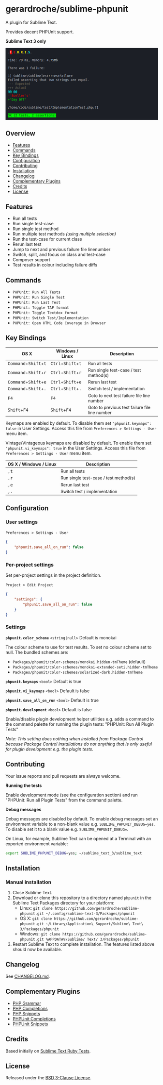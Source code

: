 # gerardroche/sublime-phpunit

A plugin for Sublime Text.

Provides decent PHPUnit support.

**Sublime Text 3 only**

![Screenshot](screenshot.png)

## Overview

* [Features](#features)
* [Commands](#commands)
* [Key Bindings](#key-bindings)
* [Configuration](#configuration)
* [Contributing](#contributing)
* [Installation](#installation)
* [Changelog](#changelog)
* [Complementary Plugins](#complementary-plugins)
* [Credits](#credits)
* [License](#license)

## Features

* Run all tests
* Run single test-case
* Run single test method
* Run multiple test methods *(using multiple selection)*
* Run the test-case for current class
* Rerun last test
* Jump to next and previous failure file linenumber
* Switch, split, and focus on class and test-case
* Composer support
* Test results in colour including failure diffs

## Commands

* `PHPUnit: Run All Tests`
* `PHPUnit: Run Single Test`
* `PHPUnit: Run Last Test`
* `PHPUnit: Toggle TAP format`
* `PHPUnit: Toggle Textdox format`
* `PHPUnit: Switch Test/Implementation`
* `PHPUnit: Open HTML Code Coverage in Browser`

## Key Bindings

| OS X | Windows / Linux | Description |
|------|-----------------|--------------|
| <kbd>Command</kbd>+<kbd>Shift</kbd>+<kbd>t</kbd> | <kbd>Ctrl</kbd>+<kbd>Shift</kbd>+<kbd>t</kbd> | Run all tests |
| <kbd>Command</kbd>+<kbd>Shift</kbd>+<kbd>r</kbd> | <kbd>Ctrl</kbd>+<kbd>Shift</kbd>+<kbd>r</kbd> | Run single test-case / test method(s) |
| <kbd>Command</kbd>+<kbd>Shift</kbd>+<kbd>e</kbd> | <kbd>Ctrl</kbd>+<kbd>Shift</kbd>+<kbd>e</kbd> | Rerun last test |
| <kbd>Command</kbd>+<kbd>Shift</kbd>+<kbd>.</kbd> | <kbd>Ctrl</kbd>+<kbd>Shift</kbd>+<kbd>.</kbd> | Switch test / implementation |
| <kbd>F4</kbd> | <kbd>F4</kbd> | Goto to next test failure file line number |
| <kbd>Shift</kbd>+<kbd>F4</kbd> | <kbd>Shift</kbd>+<kbd>F4</kbd> | Goto to previous test failure file line number |

Keymaps are enabled by default. To disable them set `"phpunit.keymaps": false` in User Settings. Access this file from `Preferences > Settings - User` menu item.

Vintage/Vintageous keymaps are disabled by default. To enable them set `"phpunit.vi_keymaps": true` in the User Settings. Access this file from `Preferences > Settings - User` menu item.

| OS X / Windows / Linux | Description |
|------------------------|--------------|
| <kbd>,</kbd><kbd>t</kbd> | Run all tests |
| <kbd>,</kbd><kbd>r</kbd> | Run single test-case / test method(s) |
| <kbd>,</kbd><kbd>e</kbd> | Rerun last test |
| <kbd>,</kbd><kbd>.</kbd> | Switch test / implementation |

## Configuration

### User settings

`Preferences > Settings - User`

```json
{
    "phpunit.save_all_on_run": false
}
```

### Per-project settings

Set per-project settings in the project definition.

`Project > Edit Project`

```json
{
    "settings": {
        "phpunit.save_all_on_run": false
    }
}
```

### Settings

**`phpunit.color_scheme`** `<string|null>` Default is monokai

The colour scheme to use for test results. To set no colour scheme set to null. The bundled schemes are:

* `Packages/phpunit/color-schemes/monokai.hidden-tmTheme` (default)
* `Packages/phpunit/color-schemes/monokai-extended-seti.hidden-tmTheme`
* `Packages/phpunit/color-schemes/solarized-dark.hidden-tmTheme`

**`phpunit.keymaps`** `<bool>` Default is true

**`phpunit.vi_keymaps`** `<bool>` Default is false

**`phpunit.save_all_on_run`** `<bool>` Default is true

**`phpunit.development`** `<bool>` Default is false

Enable/disable plugin development helper utilities e.g. adds a command to the command palette for running the plugin tests: "PHPUnit: Run All Plugin Tests"

*Note: This setting does nothing when installed from Package Control because Package Control installations do not anything that is only useful for plugin development e.g. the plugin tests.*

## Contributing

Your issue reports and pull requests are always welcome.

**Running the tests**

Enable development mode (see the configuration section) and run "PHPUnit: Run all Plugin Tests" from the command palette.

**Debug messages**

Debug messages are disabled by default. To enable debug messages set an environment variable to a non-blank value e.g. `SUBLIME_PHPUNIT_DEBUG=yes`. To disable set it to a blank value e.g. `SUBLIME_PHPUNIT_DEBUG=`.

On Linux, for example, Sublime Text can be opened at a Terminal with an exported environment variable:

```sh
export SUBLIME_PHPUNIT_DEBUG=yes; ~/sublime_text_3/sublime_text
```

## Installation

### Manual installation

1. Close Sublime Text.
2. Download or clone this repository to a directory named `phpunit` in the Sublime Text Packages directory for your platform:
    * Linux: `git clone https://github.com/gerardroche/sublime-phpunit.git ~/.config/sublime-text-3/Packages/phpunit`
    * OS X: `git clone https://github.com/gerardroche/sublime-phpunit.git ~/Library/Application\ Support/Sublime\ Text\ 3/Packages/phpunit`
    * Windows: `git clone https://github.com/gerardroche/sublime-phpunit.git %APPDATA%\Sublime/ Text/ 3/Packages/phpunit`
3. Restart Sublime Text to complete installation. The features listed above should now be available.

## Changelog

See [CHANGELOG.md](CHANGELOG.md).

## Complementary Plugins

* [PHP Grammar](https://github.com/gerardroche/sublime-php-grammar)
* [PHP Completions](https://github.com/gerardroche/sublime-phpck)
* [PHP Snippets](https://github.com/gerardroche/sublime-php-snippets)
* [PHPUnit Completions](https://github.com/gerardroche/sublime-phpunit-completions)
* [PHPUnit Snippets](https://github.com/gerardroche/sublime-phpunit-snippets)

## Credits

Based initially on [Sublime Text Ruby Tests](https://github.com/maltize/sublime-text-2-ruby-tests).

## License

Released under the [BSD 3-Clause License](LICENSE).
